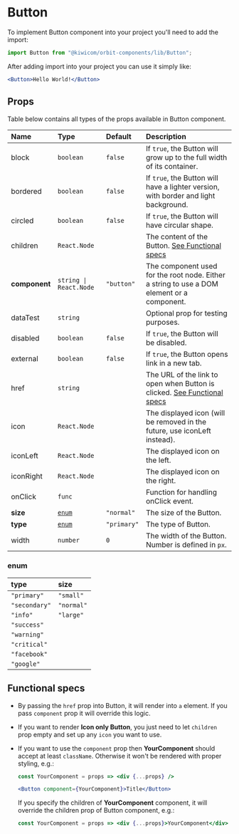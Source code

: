 # Button
To implement Button component into your project you'll need to add the import:
```jsx
import Button from "@kiwicom/orbit-components/lib/Button";
```
After adding import into your project you can use it simply like:
```jsx
<Button>Hello World!</Button>
```
## Props
Table below contains all types of the props available in Button component.

| Name          | Type                  | Default         | Description                      |
| :------------ | :---------------------| :-------------- | :------------------------------- |
| block         | `boolean`             | `false`         | If `true`, the Button will grow up to the full width of its container.
| bordered      | `boolean`             | `false`         | If `true`, the Button will have a lighter version, with border and light background.
| circled       | `boolean`             | `false`         | If `true`, the Button will have circular shape.
| children      | `React.Node`          |                 | The content of the Button. [See Functional specs](#functional-specs)
| **component** | `string \| React.Node`| `"button"`      | The component used for the root node. Either a string to use a DOM element or a component.
| dataTest      | `string`              |                 | Optional prop for testing purposes.
| disabled      | `boolean`             | `false`         | If `true`, the Button will be disabled.
| external      | `boolean`             | `false`         | If `true`, the Button opens link in a new tab.
| href          | `string`              |                 | The URL of the link to open when Button is clicked. [See Functional specs](#functional-specs)
| icon          | `React.Node`          |                 | The displayed icon (will be removed in the future, use iconLeft instead).
| iconLeft      | `React.Node`          |                 | The displayed icon on the left.
| iconRight     | `React.Node`          |                 | The displayed icon on the right.
| onClick       | `func`                |                 | Function for handling onClick event.
| **size**      | [`enum`](#enum)       | `"normal"`      | The size of the Button.
| **type**      | [`enum`](#enum)       | `"primary"`     | The type of Button.
| width         | `number`              | `0`             | The width of the Button. Number is defined in `px`.

### enum

| type          | size       |
| :------------ | :--------- |
| `"primary"`   | `"small"`  |
| `"secondary"` | `"normal"` |
| `"info"`      | `"large"`  |
| `"success"`   |            |
| `"warning"`   |            |
| `"critical"`  |            |
| `"facebook"`  |            |
| `"google"`    |            |

## Functional specs
* By passing the `href` prop into Button, it will render into `a` element. If you pass `component` prop it will override this logic.

* If you want to render **Icon only Button**, you just need to let `children` prop empty and set up any `icon` you want to use.

* If you want to use the `component` prop then **YourComponent** should accept at least `className`. Otherwise it won't be rendered with proper styling, e.g.:
  ```jsx
  const YourComponent = props => <div {...props} />
  
  <Button component={YourComponent}>Title</Button>
  ```
  If you specify the children of **YourComponent** component, it will override the children prop of Button component, e.g.:
  ```jsx
  const YourComponent = props => <div {...props}>YourComponent</div>
